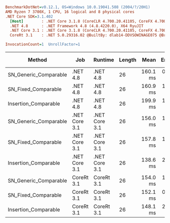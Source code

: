 ``` ini

BenchmarkDotNet=v0.12.1, OS=Windows 10.0.19041.508 (2004/?/20H1)
AMD Ryzen 7 3700X, 1 CPU, 16 logical and 8 physical cores
.NET Core SDK=3.1.402
  [Host]        : .NET Core 3.1.8 (CoreCLR 4.700.20.41105, CoreFX 4.700.20.41903), X64 RyuJIT
  .NET 4.8      : .NET Framework 4.8 (4.8.4220.0), X64 RyuJIT
  .NET Core 3.1 : .NET Core 3.1.8 (CoreCLR 4.700.20.41105, CoreFX 4.700.20.41903), X64 RyuJIT
  CoreRt 3.1    : .NET 5.0.29316.02 @BuiltBy: dlab14-DDVSOWINAGE075 @Branch: master @Commit: 40be8b7e2598b2ccb827fd90cd30c0e2d4496941, X64 AOT

InvocationCount=1  UnrollFactor=1  

```
|                Method |           Job |       Runtime | Length |     Mean |   Error |  StdDev | Gen 0 | Gen 1 | Gen 2 | Allocated |
|---------------------- |-------------- |-------------- |------- |---------:|--------:|--------:|------:|------:|------:|----------:|
| SN_Generic_Comparable |      .NET 4.8 |      .NET 4.8 |     26 | 160.1 ms | 0.19 ms | 0.17 ms |     - |     - |     - |         - |
|   SN_Fixed_Comparable |      .NET 4.8 |      .NET 4.8 |     26 | 160.9 ms | 1.13 ms | 1.00 ms |     - |     - |     - |         - |
|  Insertion_Comparable |      .NET 4.8 |      .NET 4.8 |     26 | 199.9 ms | 1.85 ms | 1.64 ms |     - |     - |     - |         - |
| SN_Generic_Comparable | .NET Core 3.1 | .NET Core 3.1 |     26 | 156.0 ms | 1.60 ms | 1.50 ms |     - |     - |     - |         - |
|   SN_Fixed_Comparable | .NET Core 3.1 | .NET Core 3.1 |     26 | 157.8 ms | 1.33 ms | 1.18 ms |     - |     - |     - |         - |
|  Insertion_Comparable | .NET Core 3.1 | .NET Core 3.1 |     26 | 138.6 ms | 2.67 ms | 2.74 ms |     - |     - |     - |         - |
| SN_Generic_Comparable |    CoreRt 3.1 |    CoreRt 3.1 |     26 | 154.0 ms | 1.88 ms | 1.76 ms |     - |     - |     - |         - |
|   SN_Fixed_Comparable |    CoreRt 3.1 |    CoreRt 3.1 |     26 | 152.1 ms | 0.65 ms | 0.54 ms |     - |     - |     - |         - |
|  Insertion_Comparable |    CoreRt 3.1 |    CoreRt 3.1 |     26 | 148.1 ms | 2.94 ms | 4.31 ms |     - |     - |     - |         - |
